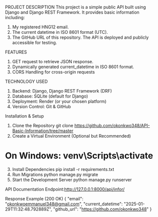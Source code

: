 PROJECT DESCRIPTION
This project is a simple public API built using Django and Django REST Framework. It provides basic information including:

1. My registered HNG12 email.
2. The current datetime in ISO 8601 format (UTC).
3. The GitHub URL of this repository.
The API is deployed and publicly accessible for testing.

FEATURES
1. GET request to retrieve JSON response.
2. Dynamically generated current_datetime in ISO 8601 format.
3. CORS Handling for cross-origin requests

TECHNOLOGY USED
1. Backend: Django, Django REST Framework (DRF)
2. Database: SQLite (default for Django)
3. Deployment: Render (or your chosen platform)
4. Version Control: Git & GitHub

Installation & Setup
1. Clone the Repository
git clone https://github.com/okonkwo348/API-Basic-Information/tree/master
2. Create a Virtual Environment (Optional but Recommended)
# On Windows: venv\Scripts\activate
3. Install Dependencies
pip install -r requirements.txt
4. Run Migrations
python manage.py migrate
5. Start the Development Server
python manage.py runserver

API Documentation
Endpoint:http://127.0.0.1:8000/api/infor/

Response Example (200 OK)
{
    "email": "okonkwoemmanuel348@gmail.com",
    "current_datetime": "2025-01-29T11:32:48.792889Z",
    "github_url": "https://github.com/okonkwo348"
}